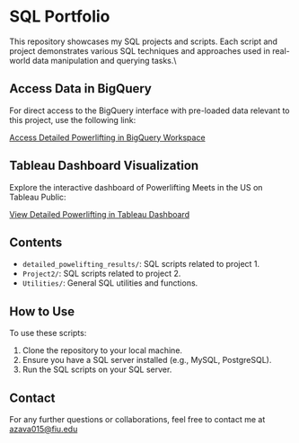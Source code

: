 # SQL Portfolio

This repository showcases my SQL projects and scripts. Each script and project demonstrates various SQL techniques and approaches used in real-world data manipulation and querying tasks.\

## Access Data in BigQuery

For direct access to the BigQuery interface with pre-loaded data relevant to this project, use the following link:

[Access Detailed Powerlifting in BigQuery Workspace](https://console.cloud.google.com/bigquery?ws=!1m7!1m6!12m5!1m3!1sstable-woods-419122!2sus-central1!3s405a49ce-2b84-41a6-8af8-930a45a742ce!2e1)

## Tableau Dashboard Visualization

Explore the interactive dashboard of Powerlifting Meets in the US on Tableau Public:

[View Detailed Powerlifting in Tableau Dashboard](https://public.tableau.com/views/PowerliftingMeetsintheUS/Dashboard1?:language=en-US&:sid=&:display_count=n&:origin=viz_share_link)



## Contents
- `detailed_powelifting_results/`: SQL scripts related to project 1.
- `Project2/`: SQL scripts related to project 2.
- `Utilities/`: General SQL utilities and functions.

## How to Use
To use these scripts:
1. Clone the repository to your local machine.
2. Ensure you have a SQL server installed (e.g., MySQL, PostgreSQL).
3. Run the SQL scripts on your SQL server.

## Contact
For any further questions or collaborations, feel free to contact me at azava015@fiu.edu
